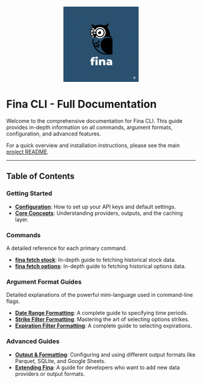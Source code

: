 <p align="center">
  <img src="docs/assets/logo.png" alt="Fina CLI Logo" width="200"/>
</p>

# Fina CLI - Full Documentation

Welcome to the comprehensive documentation for Fina CLI. This guide provides in-depth information on all commands, argument formats, configuration, and advanced features.

For a quick overview and installation instructions, please see the main [project README](../README.md).

---

## Table of Contents

### Getting Started
* **[Configuration](./configuration.md)**: How to set up your API keys and default settings.
* **[Core Concepts](./core-concepts.md)**: Understanding providers, outputs, and the caching layer.

### Commands
A detailed reference for each primary command.
* **[fina fetch stock](./commands/fetch-stock.md)**: In-depth guide to fetching historical stock data.
* **[fina fetch options](./commands/fetch-options.md)**: In-depth guide to fetching historical options data.

### Argument Format Guides
Detailed explanations of the powerful mini-language used in command-line flags.
* **[Date Range Formatting](./guides/date-format.md)**: A complete guide to specifying time periods.
* **[Strike Filter Formatting](./guides/strike-filters.md)**: Mastering the art of selecting options strikes.
* **[Expiration Filter Formatting](./guides/expiration-filters.md)**: A complete guide to selecting expirations.

### Advanced Guides
* **[Output & Formatting](./guides/outputs.md)**: Configuring and using different output formats like Parquet, SQLite, and Google Sheets.
* **[Extending Fina](./guides/extending.md)**: A guide for developers who want to add new data providers or output formats.
